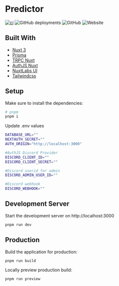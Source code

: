 # Predictor
[![ci](https://github.com/svglol/predictor/workflows/ci/badge.svg)](https://github.com/svglol/predictor/actions?query=workflow:"ci")
![GitHub deployments](https://img.shields.io/github/deployments/svglol/predictor-n3/production?logo=vercel&label=vercel)
![GitHub](https://img.shields.io/github/license/svglol/predictor-n3)
![Website](https://img.shields.io/website?url=https%3A%2F%2Fpredictor.trotman.xyz)

## Built With
- [Nuxt 3](https://github.com/nuxt/framework)
- [Prisma](https://github.com/prisma/prisma)
- [TRPC Nuxt](https://github.com/wobsoriano/trpc-nuxt)
- [AuthJS Nuxt](https://github.com/Hebilicious/authjs-nuxt)
- [NuxtLabs UI](https://github.com/nuxtlabs/ui)
- [Tailwindcss](https://github.com/tailwindlabs/tailwindcss)

## Setup

Make sure to install the dependencies:

```bash
# pnpm
pnpm i
```

Update .env values

```bash
DATABASE_URL=""
NEXTAUTH_SECRET=""
AUTH_ORIGIN="http://localhost:3000"

#AuthJS Discord Provider
DISCORD_CLIENT_ID=""
DISCORD_CLIENT_SECRET=""

#Discord userid for admin
DISCORD_ADMIN_USER_ID=""

#Discord webhook
DISCORD_WEBHOOK=""
```

## Development Server

Start the development server on http://localhost:3000

```bash
pnpm run dev
```

## Production

Build the application for production:

```bash
pnpm run build
```

Locally preview production build:

```bash
pnpm run preview
```
